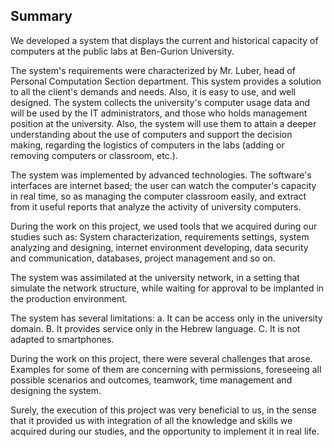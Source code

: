 <h2>Summary</h2>

We developed a system that displays the current and historical capacity of computers at the public labs at Ben-Gurion University.

The system's requirements were characterized by Mr. Luber, head of Personal Computation Section department. This system provides a solution to all the client's demands and needs. Also, it is easy to use, and well designed. The system collects the university's computer usage data and will be used by the IT administrators, and those who holds management position at the university. Also, the system will use them to attain a deeper understanding about the use of computers and support the decision making, regarding the logistics of computers in the labs (adding or removing computers or classroom, etc.).

The system was implemented by advanced technologies. The software's interfaces are internet based; the user can watch the computer's capacity in real time, so as managing the computer classroom easily, and extract from it useful reports that analyze the activity of university computers.

During the work on this project, we used tools that we acquired during our studies such as: System characterization, requirements settings, system analyzing and designing, internet environment developing, data security and communication, databases, project management and so on.

The system was assimilated at the university network, in a setting that simulate the network structure, while waiting for approval to be implanted in the production environment.

The system has several limitations: a. It can be access only in the university domain. B. It provides service only in the Hebrew language. C. It is not adapted to smartphones.

During the work on this project, there were several challenges that arose. Examples for some of them are concerning with permissions, foreseeing all possible scenarios and outcomes, teamwork, time management and designing the system.

Surely, the execution of this project was very beneficial to us, in the sense that it provided us with integration of all the knowledge and skills we acquired during our studies, and the opportunity to implement it in real life.
